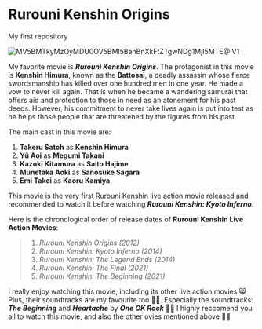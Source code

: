 # Rurouni Kenshin Origins
My first repository

![MV5BMTkyMzQyMDU0OV5BMl5BanBnXkFtZTgwNDg1MjI5MTE@ _V1_](https://github.com/EepySnorlax/app-dev/assets/152187135/d939a938-da42-4e76-949a-d190ddd5d0ae)


My favorite movie is ***Rurouni Kenshin Origins***.
The protagonist in this movie is **Kenshin Himura**, known as the **Battosai**, a deadly assassin whose fierce swordsmanship has killed over one hundred men in one year. He made a vow to never kill again. That is when he became a wandering samurai that offers aid and protection to those in need as an atonement for his past deeds. However, his commitment to never take lives again is put into test as he helps those people that are threatened by the figures from his past.

The main cast in this movie are:
1. **Takeru Satoh** as **Kenshin Himura**
2. **Yû Aoi** as **Megumi Takani**
3. **Kazuki Kitamura** as **Saito Hajime**
4. **Munetaka Aoki** as **Sanosuke Sagara**
5. **Emi Takei** as **Kaoru Kamiya**

This movie is the very first Rurouni Kenshin live action movie released and recommended to watch it before watching ***Rurouni Kenshin: Kyoto Inferno***.

Here is the chronological order of release dates of **Rurouni Kenshin Live Action Movies**:
> 1. *Rurouni Kenshin Origins (2012)*
> 2. *Rurouni Kenshin: Kyoto Inferno (2014)*
> 3. *Rurouni Kenshin: The Legend Ends (2014)*
> 4. *Rurouni Kenshin: The Final (2021)*
> 5. *Rurouni Kenshin: The Beginning (2021)*

I really enjoy watching this movie, including its other live action movies 😸  Plus, their soundtracks are my favourite too 🙉💙. Especially the soundtracks: ***The Beginning*** and ***Heartache*** by ***One OK Rock*** 🖤💙 I highly reccomend you all to watch this movie, and also the other ovies mentioned above 💯💯
